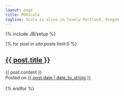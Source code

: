 ```yaml
---
layout: page
title: PDXScala
tagline: Scala is alive in lovely Portland, Oregon
---
```

{% include JB/setup %}

<div id="home">
	{% for post in site.posts limit:5 %}
	<h2><a href="{{ post.url }}">{{ post.title }}</a></h2>
	<div class="post">
		{{ post.content }}
		<div class="item_meta">
			<span class="posted_on">
				Posted on <a href="{{ post.url }}">{{ post.date | date_to_string }}</a>
			</span>
		</div>
	</div>
	<br/>
	{% endfor %}
</div>

